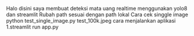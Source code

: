 Halo disini saya membuat deteksi mata uang realtime menggunakan yolo8 dan streamlit
Rubah path sesuai dengan path lokal 
Cara cek singgle image 
python test_single_image.py test_100k.jpeg
cara menjalankan aplikasi
1.streamlit run app.py  
